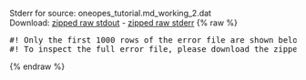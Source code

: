 Stderr for source:  oneopes_tutorial.md_working_2.dat   
Download: [zipped raw stdout](oneopes_tutorial.md_working_2.dat.plumed.stdout.txt.zip) - [zipped raw stderr](oneopes_tutorial.md_working_2.dat.plumed.stderr.txt.zip) 
{% raw %}
<pre>
#! Only the first 1000 rows of the error file are shown below
#! To inspect the full error file, please download the zipped raw stderr file above
</pre>
{% endraw %}
